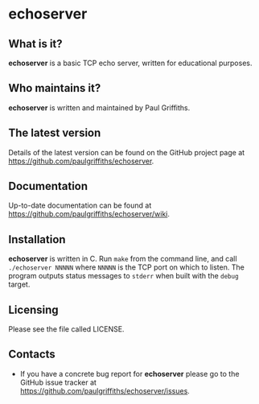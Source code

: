 echoserver
==========

What is it?
-----------

**echoserver** is a basic TCP echo server, written for educational purposes.

Who maintains it?
-----------------
**echoserver** is written and maintained by Paul Griffiths.

The latest version
------------------
Details of the latest version can be found on the GitHub project page at
<https://github.com/paulgriffiths/echoserver>.

Documentation
-------------
Up-to-date documentation can be found at
<https://github.com/paulgriffiths/echoserver/wiki>.

Installation
------------
**echoserver** is written in C. Run `make` from the command line, and
call `./echoserver NNNNN` where `NNNNN` is the TCP port on which to
listen. The program outputs status messages to `stderr` when built
with the `debug` target.

Licensing
---------
Please see the file called LICENSE.

Contacts
--------
* If you have a concrete bug report for **echoserver** please go to the GitHub
issue tracker at <https://github.com/paulgriffiths/echoserver/issues>.
